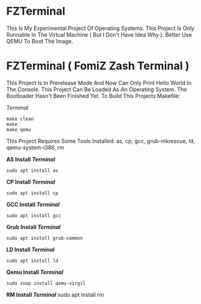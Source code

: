# FZTerminal
This Is My Experimental Project Of Operating Systems.
This Project Is Only Runnable In The Virtual Machine ( But I Don't Have Idea Why ).
Better Use QEMU To Boot The Image.

# FZTerminal ( FomiZ Zash Terminal )
This Project Is In Prerelease Mode And Now Can Only Print Hello World In The Console.
This Project Can Be Loaded As An Operating System.
The Bootloader Hasn't Been Finished Yet.
To Build This Projects Makefile:



*Terminal*


    make clean
    make
    make qemu

This Project Requires Some Tools Installed:
as, cp, gcc, grub-mkrescue, ld, qemu-system-i386, rm



**AS Install *Terminal***


    sudo apt install as
    
**CP Install *Terminal***


    sudo apt install cp

**GCC Install *Terminal***


    sudo apt install gcc

**Grub Install *Terminal***


    sudo apt install grub-common

**LD Install *Terminal***


    sudo apt install ld

**Qemu Install *Terminal***


    sudo snap install qemu-virgil

**RM Install *Terminal***
    sudo apt install rm


